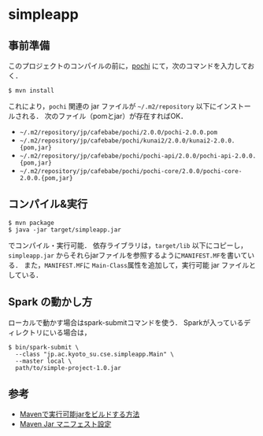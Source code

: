 # simpleapp

## 事前準備

このプロジェクトのコンパイルの前に，[pochi](https://github.com/tamada/pochi) にて，次のコマンドを入力しておく．

```shell script
$ mvn install
```

これにより，`pochi` 関連の jar ファイルが `~/.m2/repository` 以下にインストールされる．
次のファイル（pomとjar）が存在すればOK．

* `~/.m2/repository/jp/cafebabe/pochi/2.0.0/pochi-2.0.0.pom`
* `~/.m2/repository/jp/cafebabe/pochi/kunai2/2.0.0/kunai2-2.0.0.{pom,jar}`
* `~/.m2/repository/jp/cafebabe/pochi/pochi-api/2.0.0/pochi-api-2.0.0.{pom,jar}`
* `~/.m2/repository/jp/cafebabe/pochi/pochi-core/2.0.0/pochi-core-2.0.0.{pom,jar}`

## コンパイル&実行

```shell script
$ mvn package
$ java -jar target/simpleapp.jar
```

でコンパイル・実行可能．
依存ライブラリは，`target/lib` 以下にコピーし，`simpleapp.jar` からそれらjarファイルを参照するように`MANIFEST.MF`を書いている．
また，`MANIFEST.MF`に `Main-Class`属性を追加して，実行可能 jar ファイルとしている．

## Spark の動かし方

ローカルで動かす場合はspark-submitコマンドを使う．
Sparkが入っているディレクトリにいる場合は，

```shell script
$ bin/spark-submit \
  --class "jp.ac.kyoto_su.cse.simpleapp.Main" \
  --master local \
  path/to/simple-project-1.0.jar
```


## 参考

* [Mavenで実行可能jarをビルドする方法](https://qiita.com/tarosa0001/items/e019ec4daaaf54684c53)
* [Maven Jar マニフェスト設定](https://clash-m45.hatenablog.com/entry/20120616/1339871432)

